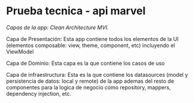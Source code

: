 # Prueba tecnica - api marvel
*Capas de la app: Clean Architecture MVI.*

Capa de Presentación: 
Esta app contiene todos los elementos de la UI (elementos composable: view, theme, component, etc) incluyendo el ViewModel

Capa de Dominio:
Esta capa es la que contiene los casos de uso

Capa de infraestructura:
Esta es la que contiene los datasources (model y persistencia de datos: local y remote) de la app ademas del resto de componentes para la logica de negocio como repository, mappers, dependency injection, etc.

